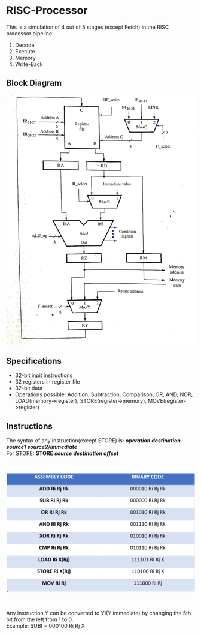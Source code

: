 # RISC-Processor
This is a simulation of 4 out of 5 stages (except Fetch) in the RISC processor pipeline:
  1. Decode
  1. Execute
  1. Memory
  1. Write-Back

## Block Diagram

![Image of RISC Pipeline](https://github.com/Hrishabh-yadav/RISC-Processor/blob/master/risc.jpeg)

## Specifications

* 32-bit inpit instructions
* 32 registers in register file
* 32-bit data
* Operations possible: Addition, Subtraction, Comparison, OR, AND, NOR, LOAD(memory->register), STORE(register->memory), MOVE(register->register)

## Instructions

The syntax of any instruction(except STORE) is: ***operation destination source1 source2/immediate***
<br>
For STORE: **STORE *source destination offset***

<br>

![Image of RISC Instruction](https://github.com/Hrishabh-yadav/RISC-Processor/blob/master/InstructionsRISC.PNG)

<br>

Any instruction Y can be converted to YI(Y immediate) by changing the 5th bit from the left from 1 to 0. <br>
Example: SUBI = 000100 Ri Rj X
